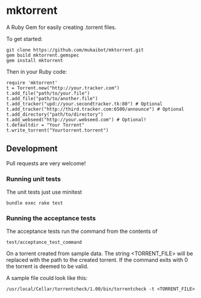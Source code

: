 mktorrent
=========

A Ruby Gem for easily creating .torrent files.

To get started:

    git clone https://github.com/mukaibot/mktorrent.git
    gem build mktorrent.gemspec
    gem install mktorrent

Then in your Ruby code:

    require 'mktorrent'
    t = Torrent.new("http://your.tracker.com")
    t.add_file("path/to/your.file")
    t.add_file("path/to/another.file")
    t.add_tracker("upd://your.secondtracker.tk:80") # Optional
    t.add_tracker("http://third.tracker.com:6500/announce") # Optional
    t.add_directory("path/to/directory")
    t.add_webseed("http://your.webseed.com") # Optional!
    t.defaultdir = "Your Torrent"
    t.write_torrent("Yourtorrent.torrent")

## Development

Pull requests are very welcome!

### Running unit tests
The unit tests just use minitest
```
bundle exec rake test
```

### Running the acceptance tests

The acceptance tests run the command from the contents of
```
test/acceptance_test_command
```

On a torrent created from sample data. The string <TORRENT_FILE> will be replaced with the path to the created torrent. If the command exits with 0 the torrent is deemed to be valid.

A sample file could look like this:
```
/usr/local/Cellar/torrentcheck/1.00/bin/torrentcheck -t <TORRENT_FILE>
```
